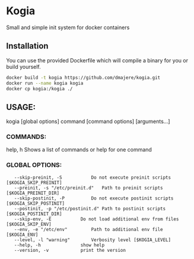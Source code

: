 # Kogia

   Small and simple init system for docker containers

## Installation

You can use the provided Dockerfile which will compile a binary for you or build
yourself.

```bash
docker build -t kogia https://github.com/dmajere/kogia.git
docker run --name kogia kogia
docker cp kogia:/kogia ./
```

## USAGE:
   kogia [global options] command [command options] [arguments...]


### COMMANDS:
   help, h  Shows a list of commands or help for one command

### GLOBAL OPTIONS:
```
   --skip-preinit, -S           Do not execute preinit scripts [$KOGIA_SKIP_PREINIT]
   --preinit, -s "/etc/preinit.d"   Path to preinit scripts [$KOGIA_PREINIT_DIR]
   --skip-postinit, -P          Do not execute postinit scripts [$KOGIA_SKIP_POSTINIT]
   --postinit, -p "/etc/postinit.d" Path to postinit scripts [$KOGIA_POSTINIT_DIR]
   --skip-env, -E           Do not load additional env from files [$KOGIA_SKIP_ENV]
   --env, -e "/etc/env"         Path to additional env file [$KOGIA_ENV]
   --level, -l "warning"        Verbosity level [$KOGIA_LEVEL]
   --help, -h               show help
   --version, -v            print the version
```
